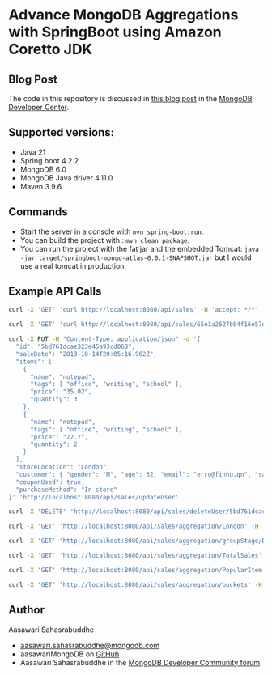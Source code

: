 # Advance MongoDB Aggregations with SpringBoot using Amazon Coretto JDK

## Blog Post

The code in this repository is discussed in [this blog post](XXX) in the [MongoDB Developer Center](https://www.mongodb.com/developer/).

## Supported versions:

- Java 21
- Spring boot 4.2.2
- MongoDB 6.0
- MongoDB Java driver 4.11.0
- Maven 3.9.6

## Commands

- Start the server in a console with `mvn spring-boot:run`.
- You can build the project with : `mvn clean package`.
- You can run the project with the fat jar and the embedded Tomcat: `java -jar target/springboot-mongo-atlas-0.0.1-SNAPSHOT.jar` but I would use a real tomcat in production.

## Example API Calls

```bash
curl -X 'GET' 'curl http://localhost:8080/api/sales' -H 'accept: */*'
```
```bash
curl -X 'GET' 'curl http://localhost:8080/api/sales/65e1a2627bb4f16e57daadff' -H 'accept: */*'
```

```bash
curl -X PUT -H "Content-Type: application/json" -d '{
  "id": "5bd761dcae323e45a93cd068",
  "saleDate": "2013-10-14T20:05:16.962Z",
  "items": [
    {
      "name": "notepad",
      "tags": [ "office", "writing", "school" ],
      "price": "35.02",
      "quantity": 3
    },
    {
      "name": "notepad",
      "tags": [ "office", "writing", "school" ],
      "price": "22.7",
      "quantity": 2
    }
  ],
  "storeLocation": "London",
  "customer": { "gender": "M", "age": 32, "email": "erro@finhu.gn", "satisfaction": 4 },
  "couponUsed": true,
  "purchaseMethod": "In store"
}' 'http://localhost:8080/api/sales/updateUser'
```

```bash
curl -X 'DELETE' 'http://localhost:8080/api/sales/deleteUser/5bd761dcae323e45a93cd068' -H 'accept: */*'
```

```bash
curl -X 'GET' 'http://localhost:8080/api/sales/aggregation/London' -H 'accept: */*'
```

```bash
curl -X 'GET' 'http://localhost:8080/api/sales/aggregation/groupStage/Denver' -H 'accept: */*'
```

```bash
curl -X 'GET' 'http://localhost:8080/api/sales/aggregation/TotalSales' -H 'accept: */*'
```
```bash
curl -X 'GET' 'http://localhost:8080/api/sales/aggregation/PopularItem' -H 'accept: */*'
```
```bash
curl -X 'GET' 'http://localhost:8080/api/sales/aggregation/buckets' -H 'accept: */*'
```

## Author

Aasawari Sahasrabuddhe

- aasawari.sahasrabuddhe@mongodb.com
- aasawariMongoDB on [GitHub](https://github.com/mongodb-developer/spring-mongodb-aggregations)
- Aasawari Sahasrabuddhe in the [MongoDB Developer Community forum](https://www.mongodb.com/community/forums/u/aasawari/summary).
